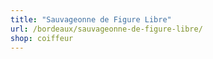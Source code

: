 ```yaml
---
title: "Sauvageonne de Figure Libre"
url: /bordeaux/sauvageonne-de-figure-libre/
shop: coiffeur
---
```

